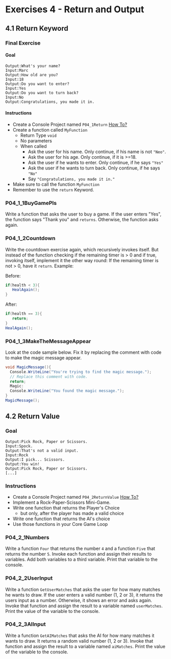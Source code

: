 # Exercises 4 - Return and Output

## 4.1 Return Keyword

### Final Exercise

#### Goal
```
Output:What's your name?
Input:Marc
Output:How old are you?
Input:18
Output:Do you want to enter?
Input:Yes
Output:Do you want to turn back?
Input:No
Output:Congratulations, you made it in.
```

#### Instructions
- Create a Console Project named `P04_1Return` [How To?](https://gist\.github\.com/marczaku/a8b3c38c37e8876a46194a73ed24b1f2)
- Create a function called `MyFunction`
  - Return Type `void`
  - No parameters
  - When called
    - Ask the user for his name. Only continue, if his name is not `"Neo"`.
    - Ask the user for his age. Only continue, if it is >=18.
    - Ask the user if he wants to enter. Only continue, if he says `"Yes"`
    - Ask the user if he wants to turn back. Only continue, if he says `"No"`
    - Say `"Congratulations, you made it in."`
- Make sure to call the function `MyFunction`
- Remember to use the `return` Keyword.

### P04_1_1BuyGamePls
Write a function that asks the user to buy a game. If the user enters "Yes", the function says "Thank you" and `returns`. Otherwise, the function asks again.

### P04_1_2Countdown
Write the countdown exercise again, which recursively invokes itself. But instead of the function checking if the remaining timer is > 0 and if true, invoking itself, implement it the other way round: If the remaining timer is not > 0, have it `return`. Example:

Before:
```cs
if(health < 3){
   HealAgain();
}
```

After:
```cs
if(health == 3){
   return;
}
HealAgain();
```

### P04_1_3MakeTheMessageAppear
Look at the code sample below. Fix it by replacing the comment with code to make the magic message appear.

```cs
void MagicMessage(){
  Console.WriteLine("You're trying to find the magic message.");
  // Replace this comment with code.
  return;
  Magic:
  Console.WriteLine("You found the magic message.");
}
MagicMessage();
```

## 4.2 Return Value

### Goal
```
Output:Pick Rock, Paper or Scissors.
Input:Spock.
Output:That's not a valid input.
Input:Rock
Output:I pick... Scissors.
Output:You win!
Output:Pick Rock, Paper or Scissors.
[...]
```

### Instructions
- Create a Console Project named `P04_2ReturnValue` [How To?](https://gist\.github\.com/marczaku/a8b3c38c37e8876a46194a73ed24b1f2)
- Implement a Rock-Paper-Scissors Mini-Game.
- Write one function that returns the Player's Choice
  - but only, after the player has made a valid choice
- Write one function that returns the AI's choice
- Use those functions in your Core Game Loop

### P04_2_1Numbers
Write a function `Four` that returns the number `4` and a function `Five` that returns the number `5`. Invoke each function and assign their results to variables. Add both variables to a third variable. Print that variable to the console.

### P04_2_2UserInput
Write a function `GetUserMatches` that asks the user for how many matches he wants to draw. If the user enters a valid number (1, 2 or 3), it returns the users input as a number. Otherwise, it shows an error and asks again. Invoke that function and assign the result to a variable named `userMatches`. Print the value of the variable to the console.

### P04_2_3AIInput
Write a function `GetAIMatches` that asks the AI for how many matches it wants to draw. It returns a random valid number (1, 2 or 3). Invoke that function and assign the result to a variable named `aiMatches`. Print the value of the variable to the console.
